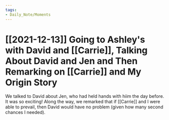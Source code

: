```yaml
---
tags:
- Daily_Note/Moments
---
```


# [[2021-12-13]] Going to Ashley's with David and [[Carrie]], Talking About David and Jen and Then Remarking on [[Carrie]] and My Origin Story



We talked to David about Jen, who had held hands with hiim the day before. It was so exciting! Along the way, we remarked that if [[Carrie]] and I were able to prevail, then David would have no problem (given how many second chances I needed).